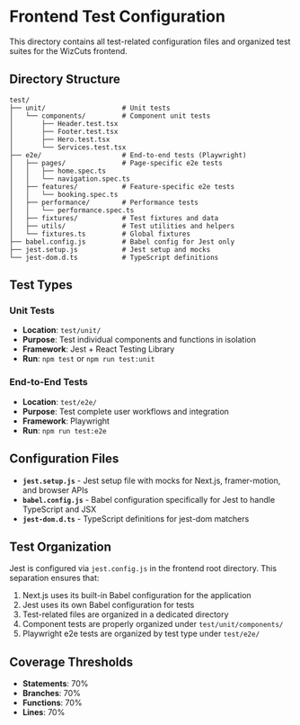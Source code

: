 # Frontend Test Configuration

This directory contains all test-related configuration files and organized test suites for the
WizCuts frontend.

## Directory Structure

```text
test/
├── unit/                   # Unit tests
│   └── components/         # Component unit tests
│       ├── Header.test.tsx
│       ├── Footer.test.tsx
│       ├── Hero.test.tsx
│       └── Services.test.tsx
├── e2e/                    # End-to-end tests (Playwright)
│   ├── pages/              # Page-specific e2e tests
│   │   ├── home.spec.ts
│   │   └── navigation.spec.ts
│   ├── features/           # Feature-specific e2e tests
│   │   └── booking.spec.ts
│   ├── performance/        # Performance tests
│   │   └── performance.spec.ts
│   ├── fixtures/           # Test fixtures and data
│   ├── utils/              # Test utilities and helpers
│   └── fixtures.ts         # Global fixtures
├── babel.config.js         # Babel config for Jest only
├── jest.setup.js           # Jest setup and mocks
└── jest-dom.d.ts           # TypeScript definitions
```

## Test Types

### Unit Tests

- **Location**: `test/unit/`
- **Purpose**: Test individual components and functions in isolation
- **Framework**: Jest + React Testing Library
- **Run**: `npm test` or `npm run test:unit`

### End-to-End Tests

- **Location**: `test/e2e/`
- **Purpose**: Test complete user workflows and integration
- **Framework**: Playwright
- **Run**: `npm run test:e2e`

## Configuration Files

- **`jest.setup.js`** - Jest setup file with mocks for Next.js, framer-motion, and browser APIs
- **`babel.config.js`** - Babel configuration specifically for Jest to handle TypeScript and JSX
- **`jest-dom.d.ts`** - TypeScript definitions for jest-dom matchers

## Test Organization

Jest is configured via `jest.config.js` in the frontend root directory. This separation ensures
that:

1. Next.js uses its built-in Babel configuration for the application
2. Jest uses its own Babel configuration for tests
3. Test-related files are organized in a dedicated directory
4. Component tests are properly organized under `test/unit/components/`
5. Playwright e2e tests are organized by test type under `test/e2e/`

## Coverage Thresholds

- **Statements**: 70%
- **Branches**: 70%
- **Functions**: 70%
- **Lines**: 70%
